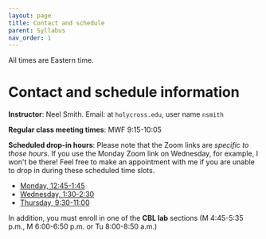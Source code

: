 ```yaml
---
layout: page
title: Contact and schedule
parent: Syllabus
nav_order: 1
---
```


All times are Eastern time.


# Contact and schedule information

**Instructor**: Neel Smith.  Email: at `holycross.edu`, user name `nsmith`


**Regular class meeting times**:   MWF 9:15-10:05

**Scheduled drop-in hours**:  Please note that the Zoom links are *specific to those hours*.  If you use the Monday Zoom link on Wednesday, for example, I won't be there!  Feel free to make an appointment with me if you are unable to drop in during these scheduled time slots.

- [Monday, 12:45-1:45](https://holycross.zoom.us/j/92267686469)
- [Wednesday, 1:30-2:30](https://holycross.zoom.us/j/95429404934)
- [Thursday, 9:30-11:00](https://holycross.zoom.us/j/98901736922)


In addition, you must enroll in one of the **CBL lab** sections (M 4:45-5:35 p.m., M 6:00-6:50 p.m. or Tu 8:00-8:50 a.m.)